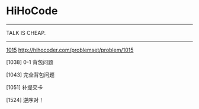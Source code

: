 # HiHoCode

--------------------

TALK IS CHEAP.

--------------------

[1015]() http://hihocoder.com/problemset/problem/1015

[1038] 0-1 背包问题

[1043] 完全背包问题

[1051] 补提交卡

[1524] 逆序对！
